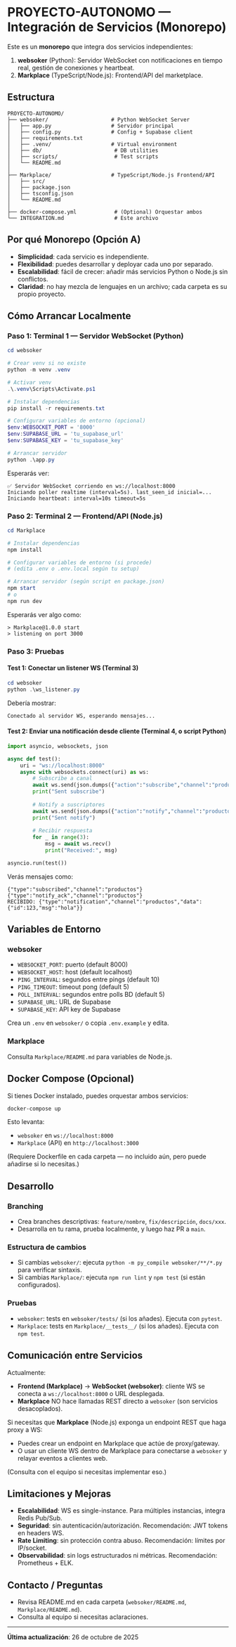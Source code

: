 # PROYECTO-AUTONOMO — Integración de Servicios (Monorepo)

Este es un **monorepo** que integra dos servicios independientes:

1. **websoker** (Python): Servidor WebSocket con notificaciones en tiempo real, gestión de conexiones y heartbeat.
2. **Markplace** (TypeScript/Node.js): Frontend/API del marketplace.

## Estructura

```
PROYECTO-AUTONOMO/
├── websoker/                    # Python WebSocket Server
│   ├── app.py                   # Servidor principal
│   ├── config.py                # Config + Supabase client
│   ├── requirements.txt
│   ├── .venv/                   # Virtual environment
│   ├── db/                       # DB utilities
│   ├── scripts/                  # Test scripts
│   └── README.md
│
├── Markplace/                   # TypeScript/Node.js Frontend/API
│   ├── src/
│   ├── package.json
│   ├── tsconfig.json
│   └── README.md
│
├── docker-compose.yml            # (Optional) Orquestar ambos
└── INTEGRATION.md                # Este archivo
```

## Por qué Monorepo (Opción A)

- **Simplicidad**: cada servicio es independiente.
- **Flexibilidad**: puedes desarrollar y deployar cada uno por separado.
- **Escalabilidad**: fácil de crecer: añadir más servicios Python o Node.js sin conflictos.
- **Claridad**: no hay mezcla de lenguajes en un archivo; cada carpeta es su propio proyecto.

## Cómo Arrancar Localmente

### Paso 1: Terminal 1 — Servidor WebSocket (Python)

```powershell
cd websoker

# Crear venv si no existe
python -m venv .venv

# Activar venv
.\.venv\Scripts\Activate.ps1

# Instalar dependencias
pip install -r requirements.txt

# Configurar variables de entorno (opcional)
$env:WEBSOCKET_PORT = '8000'
$env:SUPABASE_URL = 'tu_supabase_url'
$env:SUPABASE_KEY = 'tu_supabase_key'

# Arrancar servidor
python .\app.py
```

Esperarás ver:
```
✅ Servidor WebSocket corriendo en ws://localhost:8000
Iniciando poller realtime (interval=5s). last_seen_id inicial=...
Iniciando heartbeat: interval=10s timeout=5s
```

### Paso 2: Terminal 2 — Frontend/API (Node.js)

```powershell
cd Markplace

# Instalar dependencias
npm install

# Configurar variables de entorno (si procede)
# (edita .env o .env.local según tu setup)

# Arrancar servidor (según script en package.json)
npm start
# o
npm run dev
```

Esperarás ver algo como:
```
> Markplace@1.0.0 start
> listening on port 3000
```

### Paso 3: Pruebas

#### Test 1: Conectar un listener WS (Terminal 3)

```powershell
cd websoker
python .\ws_listener.py
```

Debería mostrar:
```
Conectado al servidor WS, esperando mensajes...
```

#### Test 2: Enviar una notificación desde cliente (Terminal 4, o script Python)

```python
import asyncio, websockets, json

async def test():
    uri = "ws://localhost:8000"
    async with websockets.connect(uri) as ws:
        # Subscribe a canal
        await ws.send(json.dumps({"action":"subscribe","channel":"productos"}))
        print("Sent subscribe")
        
        # Notify a suscriptores
        await ws.send(json.dumps({"action":"notify","channel":"productos","payload":{"id":123,"msg":"hola"}}))
        print("Sent notify")
        
        # Recibir respuesta
        for _ in range(3):
            msg = await ws.recv()
            print("Received:", msg)

asyncio.run(test())
```

Verás mensajes como:
```
{"type":"subscribed","channel":"productos"}
{"type":"notify_ack","channel":"productos"}
RECIBIDO: {"type":"notification","channel":"productos","data":{"id":123,"msg":"hola"}}
```

## Variables de Entorno

### websoker

- `WEBSOCKET_PORT`: puerto (default 8000)
- `WEBSOCKET_HOST`: host (default localhost)
- `PING_INTERVAL`: segundos entre pings (default 10)
- `PING_TIMEOUT`: timeout pong (default 5)
- `POLL_INTERVAL`: segundos entre polls BD (default 5)
- `SUPABASE_URL`: URL de Supabase
- `SUPABASE_KEY`: API key de Supabase

Crea un `.env` en `websoker/` o copia `.env.example` y edita.

### Markplace

Consulta `Markplace/README.md` para variables de Node.js.

## Docker Compose (Opcional)

Si tienes Docker instalado, puedes orquestar ambos servicios:

```bash
docker-compose up
```

Esto levanta:
- `websoker` en `ws://localhost:8000`
- `Markplace` (API) en `http://localhost:3000`

(Requiere Dockerfile en cada carpeta — no incluido aún, pero puede añadirse si lo necesitas.)

## Desarrollo

### Branching

- Crea branches descriptivas: `feature/nombre`, `fix/descripción`, `docs/xxx`.
- Desarrolla en tu rama, prueba localmente, y luego haz PR a `main`.

### Estructura de cambios

- Si cambias `websoker/`: ejecuta `python -m py_compile websoker/**/*.py` para verificar sintaxis.
- Si cambias `Markplace/`: ejecuta `npm run lint` y `npm test` (si están configurados).

### Pruebas

- `websoker`: tests en `websoker/tests/` (si los añades). Ejecuta con `pytest`.
- `Markplace`: tests en `Markplace/__tests__/` (si los añades). Ejecuta con `npm test`.

## Comunicación entre Servicios

Actualmente:
- **Frontend (Markplace)** → **WebSocket (websoker)**: cliente WS se conecta a `ws://localhost:8000` o URL desplegada.
- **Markplace** NO hace llamadas REST directo a `websoker` (son servicios desacoplados).

Si necesitas que **Markplace** (Node.js) exponga un endpoint REST que haga proxy a WS:
- Puedes crear un endpoint en Markplace que actúe de proxy/gateway.
- O usar un cliente WS dentro de Markplace para conectarse a `websoker` y relayar eventos a clientes web.

(Consulta con el equipo si necesitas implementar eso.)

## Limitaciones y Mejoras

- **Escalabilidad**: WS es single-instance. Para múltiples instancias, integra Redis Pub/Sub.
- **Seguridad**: sin autenticación/autorización. Recomendación: JWT tokens en headers WS.
- **Rate Limiting**: sin protección contra abuso. Recomendación: límites por IP/socket.
- **Observabilidad**: sin logs estructurados ni métricas. Recomendación: Prometheus + ELK.

## Contacto / Preguntas

- Revisa README.md en cada carpeta (`websoker/README.md`, `Markplace/README.md`).
- Consulta al equipo si necesitas aclaraciones.

---

**Última actualización**: 26 de octubre de 2025
